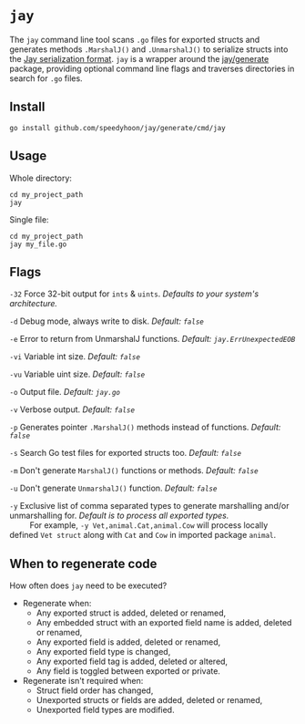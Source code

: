 # `jay`

The `jay` command line tool scans `.go` files for exported structs and generates methods `.MarshalJ()` and `.UnmarshalJ()` to serialize structs into the [Jay serialization format](https://github.com/speedyhoon/jay).
`jay` is a wrapper around the [jay/generate](../../README.md) package, 
providing optional command line flags and traverses directories in search for `.go` files.

## Install

```shell
go install github.com/speedyhoon/jay/generate/cmd/jay
```

## Usage
Whole directory:
```shell
cd my_project_path
jay
```

Single file:
```shell
cd my_project_path
jay my_file.go
```

## Flags

`-32` Force 32-bit output for `ints` & `uints`. _Defaults to your system's architecture._

`-d` Debug mode, always write to disk. _Default: `false`_

`-e` Error to return from UnmarshalJ functions. _Default: `jay.ErrUnexpectedEOB`_

`-vi` Variable int size. _Default: `false`_

`-vu` Variable uint size. _Default: `false`_

`-o` Output file.  _Default: `jay.go`_

`-v` Verbose output. _Default: `false`_

`-p` Generates pointer `.MarshalJ()` methods instead of functions. _Default: `false`_

`-s` Search Go test files for exported structs too. _Default: `false`_

`-m` Don't generate `MarshalJ()` functions or methods. _Default: `false`_

`-u` Don't generate `UnmarshalJ()` function. _Default: `false`_

`-y` Exclusive list of comma separated types to generate marshalling and/or unmarshalling for. _Default is to process all exported types._ <br>
         For example, `-y Vet,animal.Cat,animal.Cow` will process locally defined `Vet struct` along with `Cat` and `Cow` in imported package `animal`.

## When to regenerate code
How often does `jay` need to be executed?
* Regenerate when:
  * Any exported struct is added, deleted or renamed,
  * Any embedded struct with an exported field name is added, deleted or renamed,
  * Any exported field is added, deleted or renamed,
  * Any exported field type is changed,
  * Any exported field tag is added, deleted or altered,
  * Any field is toggled between exported or private.
* Regenerate isn't required when:
  * Struct field order has changed,
  * Unexported structs or fields are added, deleted or renamed,
  * Unexported field types are modified.